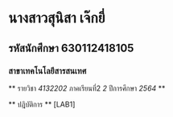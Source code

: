 # นางสาวสุนิสา เจ๊กยี่
## รหัสนักศึกษา 630112418105
### สาขาเทคโนโลยีสารสนเทศ

** รายวิชา *4132202* ภาคเรียนที่2 *2* ปีการศึกษา *2564* **

** ปฎิบัติการ **
[LAB1]